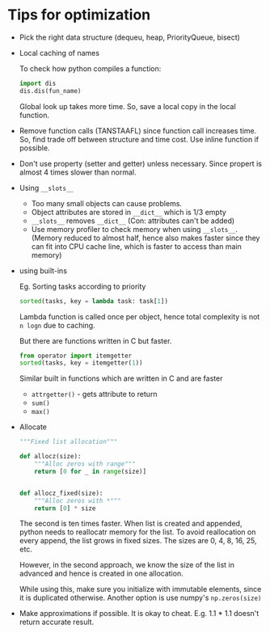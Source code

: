 # Tips for optimization

- Pick the right data structure (dequeu, heap, PriorityQueue, bisect)
- Local caching of names

  To check how python compiles a function:

  ```python
  import dis
  dis.dis(fun_name)
  ```

  Global look up takes more time. So, save a local copy in the local function. 

- Remove function calls (TANSTAAFL) since function call increases time. So, find
    trade off between structure and time cost. Use inline function if possible.
- Don't use property (setter and getter) unless necessary. Since propert is
    almost 4 times slower than normal. 
- Using `__slots__`
  - Too many small objects can cause problems.
  - Object attributes are stored in `__dict__` which is 1/3 empty
  - `__slots__` removes `__dict__` (Con: attributes can't be added)
  - Use memory profiler to check memory when using `__slots__`. (Memory reduced to almost half, hence also
      makes faster since they can fit into CPU cache line, which is faster to
      access than main memory)
- using built-ins

  Eg. Sorting tasks according to priority

  ```python
  sorted(tasks, key = lambda task: task[1])
  ```

  Lambda function is called once per object, hence total complexity is not
  `n logn` due to caching.

  But there are functions written in C but faster.

  ```python
  from operator import itemgetter
  sorted(tasks, key = itemgetter(1))
  ```

  Similar built in functions which are written in C and are faster

  - `attrgetter()` - gets attribute to return
  - `sum()`
  - `max()`

- Allocate
  
  ```python
  """Fixed list allocation"""

  def allocz(size):
      """Alloc zeros with range"""
      return [0 for _ in range(size)]


  def allocz_fixed(size):
      """Alloc zeros with *"""
      return [0] * size

  ```  
  The second is ten times faster. When list is created and appended, python
  needs to reallocatr memory for the list. To avoid reallocation on every
  append, the list grows in fixed sizes. The sizes are 0, 4, 8, 16, 25, etc.

  However, in the second approach, we know the size of the list in advanced and
  hence is created in one allocation.

  While using this, make sure you initialize with immutable elements, since it
  is duplicated otherwise. Another option is use numpy's `np.zeros(size)`

- Make approximations if possible. It is okay to cheat. E.g. 1.1 * 1.1 doesn't
return accurate result.
